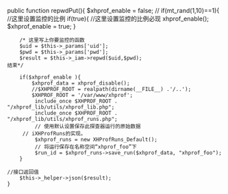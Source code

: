 public function repwdPut(){
        $xhprof_enable = false;
//        if(mt_rand(1,10)==1){ //这里设置监控的比例
        if(true){ //这里设置监控的比例必现
            xhprof_enable();
            $xhprof_enable = true;
        }

        /* 这里写上你要监控的函数
        $uid = $this->_params['uid'];
        $pwd = $this->_params['pwd'];
        $result = $this->_iam->repwd($uid,$pwd);
	结束*/

        if($xhprof_enable ){
            $xhprof_data = xhprof_disable();
            //$XHPROF_ROOT = realpath(dirname(__FILE__) .'/..');
            $XHPROF_ROOT = '/var/www/xhprof';
             include_once $XHPROF_ROOT . "/xhprof_lib/utils/xhprof_lib.php";
             include_once $XHPROF_ROOT . "/xhprof_lib/utils/xhprof_runs.php";
             // 使用默认设置保存此探查器运行的原始数据
	     // iXHProfRuns的实现。
             $xhprof_runs = new XHProfRuns_Default();
             // 将运行保存在名称空间“xhprof_foo”下
             $run_id = $xhprof_runs->save_run($xhprof_data, "xhprof_foo");
        }
	
	//接口返回值
        $this->_helper->json($result);
    }